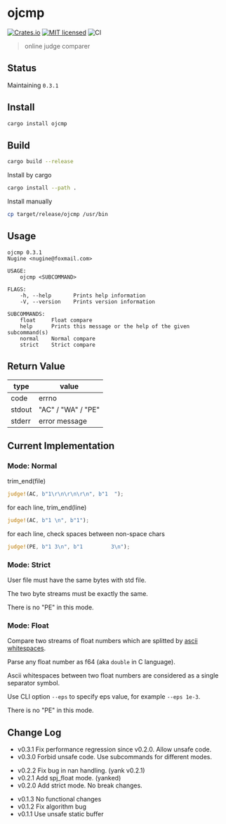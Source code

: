 # ojcmp

[![Crates.io][crates-badge]][crates-url]
[![MIT licensed][mit-badge]][mit-url]
![CI][ci-badge]

[crates-badge]: https://img.shields.io/crates/v/ojcmp.svg
[crates-url]: https://crates.io/crates/ojcmp
[mit-badge]: https://img.shields.io/badge/license-MIT-blue.svg
[mit-url]: LICENSE
[ci-badge]: https://github.com/ThinkSpiritLab/ojcmp/workflows/CI/badge.svg

> online judge comparer

## Status

Maintaining `0.3.1`

## Install

```bash
cargo install ojcmp
```

## Build

```bash
cargo build --release
```

Install by cargo

```bash
cargo install --path .
```

Install manually

```bash
cp target/release/ojcmp /usr/bin
```

## Usage

```
ojcmp 0.3.1
Nugine <nugine@foxmail.com>

USAGE:
    ojcmp <SUBCOMMAND>

FLAGS:
    -h, --help       Prints help information
    -V, --version    Prints version information

SUBCOMMANDS:
    float     Float compare
    help      Prints this message or the help of the given subcommand(s)
    normal    Normal compare
    strict    Strict compare
```

## Return Value

| type   | value              |
| ------ | ------------------ |
| code   | errno              |
| stdout | "AC" / "WA" / "PE" |
| stderr | error message      |

## Current Implementation

### Mode: Normal

trim_end(file)

```rust
judge!(AC, b"1\r\n\r\n\r\n", b"1  ");
```

for each line, trim_end(line)

```rust
judge!(AC, b"1 \n", b"1");
```

for each line, check spaces between non-space chars

```rust
judge!(PE, b"1 3\n", b"1         3\n");
```

### Mode: Strict

User file must have the same bytes with std file.

The two byte streams must be exactly the same.

There is no "PE" in this mode.

### Mode: Float

Compare two streams of float numbers which are splitted by [ascii whitespaces](https://infra.spec.whatwg.org/#ascii-whitespace).

Parse any float number as f64 (aka `double` in C language).

Ascii whitespaces between two float numbers are considered as a single separator symbol.

Use CLI option `--eps` to specify eps value, for example `--eps 1e-3`.

There is no "PE" in this mode.

## Change Log

+ v0.3.1 Fix performance regression since v0.2.0. Allow unsafe code. 
+ v0.3.0 Forbid unsafe code. Use subcommands for different modes.

- v0.2.2 Fix bug in nan handling. (yank v0.2.1)
- v0.2.1 Add spj_float mode. (yanked)
- v0.2.0 Add strict mode. No break changes.

+ v0.1.3 No functional changes
+ v0.1.2 Fix algorithm bug
+ v0.1.1 Use unsafe static buffer